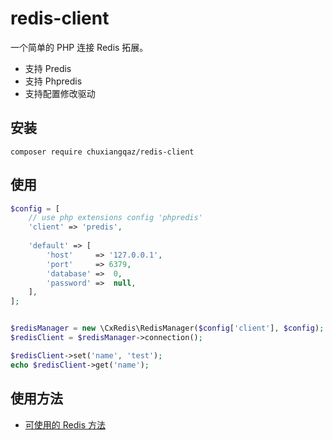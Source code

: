 # redis-client

一个简单的 PHP 连接 Redis 拓展。
 - 支持 Predis
 - 支持 Phpredis
 - 支持配置修改驱动

## 安装

`composer require chuxiangqaz/redis-client`

## 使用
```php
$config = [
    // use php extensions config 'phpredis'
    'client' => 'predis',
    
    'default' => [
        'host'     => '127.0.0.1',
        'port'     => 6379,
        'database' =>  0,
        'password' =>  null,
    ],
];


$redisManager = new \CxRedis\RedisManager($config['client'], $config);
$redisClient = $redisManager->connection();

$redisClient->set('name', 'test');
echo $redisClient->get('name');
```

## 使用方法

- [可使用的 Redis 方法](https://redis.io/commands)

